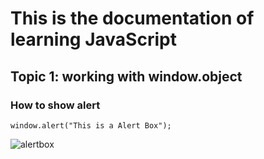 # This is the documentation of learning JavaScript
## Topic 1: working with window.object
### How to show alert
```
window.alert("This is a Alert Box");
```
![alertbox](https://user-images.githubusercontent.com/95132581/143727884-14accfbc-e934-4a16-95d0-202523ee43d2.jpg)


